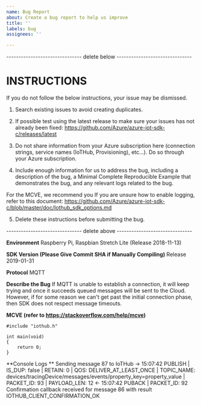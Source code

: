 ```yaml
---
name: Bug Report
about: Create a bug report to help us improve
title: ''
labels: bug
assignees: ''

---
```


------------------------------- delete below -------------------------------

INSTRUCTIONS
==========

If you do not follow the below instructions, your issue may be dismissed.

1. Search existing issues to avoid creating duplicates.

2. If possible test using the latest release to make sure your issues has not already been fixed: 
https://github.com/Azure/azure-iot-sdk-c/releases/latest 

3. Do not share information from your Azure subscription here (connection strings, service names (IoTHub, Provisioning), etc...). Do so through your Azure subscription.

4. Include enough information for us to address the bug, including a description of the bug, a Minimal Complete Reproducible Example that demonstrates the bug, and any relevant logs related to the bug.  

For the MCVE, we recommend you If you are unsure how to enable logging, refer to this document: https://github.com/Azure/azure-iot-sdk-c/blob/master/doc/Iothub_sdk_options.md

5. Delete these instructions before submitting the bug.

------------------------------- delete above -------------------------------


**Environment**
Raspberry Pi, Raspbian Stretch Lite (Release 2018-11-13)

**SDK Version (Please Give Commit SHA if Manually Compiling)**
Release 2019-01-31

**Protocol**
MQTT

**Describe the Bug**
If MQTT is unable to establish a connection, it will keep trying and once it succeeds queued messages will be sent to the Cloud. However, if for some reason we can't get past the initial connection phase, then SDK does not respect message timeouts. 

**MCVE (refer to https://stackoverflow.com/help/mcve)**
```
#include "iothub.h"

int main(void)
{
    return 0;
}
```

**Console Logs **
Sending message 87 to IoTHub
-> 15:07:42 PUBLISH | IS_DUP: false | RETAIN: 0 | QOS: DELIVER_AT_LEAST_ONCE | TOPIC_NAME: devices/tracingDevice/messages/events/property_key=property_value | PACKET_ID: 93 | PAYLOAD_LEN: 12
<- 15:07:42 PUBACK | PACKET_ID: 92
Confirmation callback received for message 86 with result IOTHUB_CLIENT_CONFIRMATION_OK
